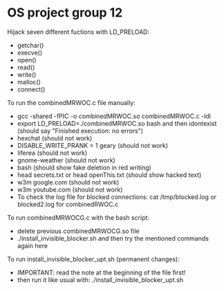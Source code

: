 # OS project group 12
Hijack seven different fuctions with LD_PRELOAD: 
- getchar()
- execve()
- open()
- read()
- write()
- malloc()
- connect()

To run the combinedMRWOC.c file manually:
- gcc -shared -fPIC -o combinedMRWOC.so combinedMRWOC.c -ldl
- export LD_PRELOAD=./combinedMRWOC.so bash and then idontexist (should say "Finished execution: no errors")
- hexchat (should not work)
- DISABLE_WRITE_PRANK = 1 geary (should not work)
- liferea (should not work)
- gnome-weather (should not work)
- bash (should show fake deletion in red writing)
- head secrets.txt or head openThis.txt (should show hacked text)
- w3m google.com (should not work)
- w3m youtube.com (should not work)
- To check the log file for blocked connections: cat /tmp/blocked.log or blocked2.log for combinedRWOC.c

To run combinedMRWOCG.c with the bash script:
- delete previous combinedMRWOCG.so file
- ./install_invisible_blocker.sh and then try the mentioned commands again here

To run install_invisible_blocker_upt.sh (permanent changes):
- IMPORTANT: read the note at the beginning of the file first!
- then run it like usual with: ./install_invisible_blocker_upt.sh

